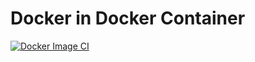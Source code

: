 # Docker in Docker Container

[![Docker Image CI](https://github.com/fossrob/dind/actions/workflows/docker-image.yml/badge.svg)](https://github.com/fossrob/dind/actions/workflows/docker-image.yml)
